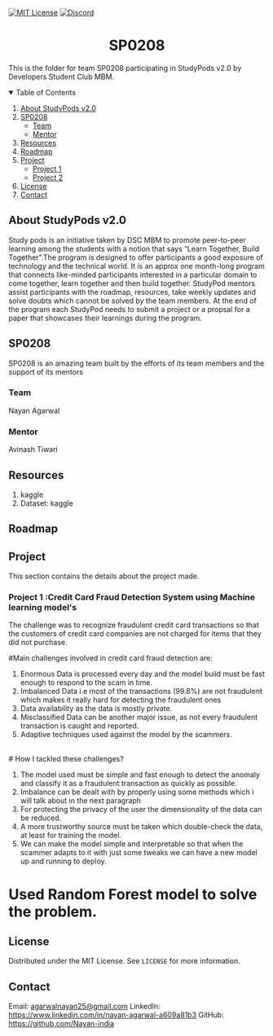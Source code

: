 <!-- PROJECT SHIELDS -->
[![MIT License][license-shield]][license-url]
[![Discord][discord-shield]][discord-url]

<h1 align="center"> SP0208</h1>

This is the folder for team SP0208 participating in StudyPods v2.0 by Developers Student Club MBM.

<details open="open">
  <summary>Table of Contents</summary>
  <ol>
    <li>
      <a href="#about-studypods-v2.0">About StudyPods v2.0</a>
    </li>
    <li>
      <a href="#sp0201">SP0208</a>
      <ul>
        <li><a href="#team">Team</a></li>
        <li><a href="#mentor">Mentor</a></li>
      </ul>
    </li>
    <li><a href="#resources">Resources</a></li>
    <li><a href="#roadmap">Roadmap</a></li>
    <li>
      <a href="#project">Project</a>
      <ul>
      <!--
        <li><a href="#overview">Overview</a></li>
        <li>
          <a href="#getting-started">Getting Started</a>
          <ul>
            <li><a href="#prerequisites">Prerequisites</a></li>
            <li><a href="#installation">Installation</a></li>
          </ul>  
        </li>
      -->
      <li><a href="#project-1">Project 1</a></li>
      <li><a href="#project-2">Project 2</a></li>
      </ul>
    </li>
    <li><a href="#license">License</a></li>
    <li><a href="#contact">Contact</a></li>
  </ol>
</details>

## About StudyPods v2.0

Study pods is an initiative taken by DSC MBM to promote peer-to-peer learning among the students with a notion that says “Learn Together, Build Together”.The program is designed to offer participants a good exposure of technology and the technical world. It is an approx one month-long program that connects like-minded participants interested in a particular domain to come together, learn together and then build together. StudyPod mentors assist participants with the roadmap, resources, take weekly updates and solve doubts which cannot be solved by the team members. At the end of the program each StudyPod needs to submit a project or a propsal for a paper that showcases their learnings during the program.

## SP0208

SP0208 is an amazing team built by the efforts of its team members and the support of its mentors

### Team

Nayan Agarwal

### Mentor

Avinash Tiwari


## Resources
1. kaggle
2. Dataset: kaggle

## Roadmap

## Project

This section contains the details about the project made. 

### Project 1 :Credit Card Fraud Detection System using Machine learning model's

The challenge was to recognize fraudulent credit card transactions so that the customers of credit card companies are not charged for items that they did not purchase.

#Main challenges involved in credit card fraud detection are:
<ol>
<li>Enormous Data is processed every day and the model build must be fast enough to respond to the scam in time.</li>
<li>Imbalanced Data i.e most of the transactions (99.8%) are not fraudulent which makes it really hard for detecting the fraudulent ones</li>
<li>Data availability as the data is mostly private.</li>
<li>Misclassified Data can be another major issue, as not every fraudulent transaction is caught and reported.</li>
<li>Adaptive techniques used against the model by the scammers.</li>
</ol>
</br>
# How I tackled these challenges?
<ol>
<li>The model used must be simple and fast enough to detect the anomaly and classify it as a fraudulent transaction as quickly as possible.</li>
<li>Imbalance can be dealt with by properly using some methods which i will talk about in the next paragraph</li>
<li>For protecting the privacy of the user the dimensionality of the data can be reduced.</li>
<li>A more trustworthy source must be taken which double-check the data, at least for training the model.</li>
<li>We can make the model simple and interpretable so that when the scammer adapts to it with just some tweaks we can have a new model up and running to deploy.</li>
</ol>

# Used Random Forest model to solve the problem.

## License

Distributed under the MIT License. See `LICENSE` for more information.

## Contact

Email: agarwalnayan25@gmail.com
LinkedIn: https://www.linkedin.com/in/nayan-agarwal-a609a81b3
GitHub: https://github.com/Nayan-india


<!-- MARKDOWN LINKS & IMAGES -->
[license-shield]: https://img.shields.io/github/license/dscmbm/StudyPods-v2.0?style=for-the-badge
[license-url]: https://github.com/dscmbm/StudyPods-v2.0/blob/main/LICENSE
[discord-shield]: https://img.shields.io/discord/864499877723504640?style=for-the-badge
[discord-url]: https://discord.gg/fe9s82cE56